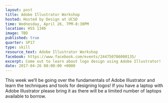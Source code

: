 ```yaml
---
layout: post
title: Adobe Illustrator Workshop
hosted: Hosted by Design at UCSD
time: Wednesday, April 26, 7PM-8:30PM
location: HSS 1346
image: TBD
published: true
quarter: SP17
type: skill
resource_text: Adobe Illustrator Workshop
facebook: https://www.facebook.com/events/244750786000135/
excerpt: Come out to learn about logo design using Adobe Illustrator!
date: 2017-04-26 08:00:00 +0000
---
```

This week we’ll be going over the fundamentals of Adobe Illustrator and learn the techniques and tools for designing logos! If you have a laptop with Adobe Illustrator please bring it as there will be a limited number of laptops available to borrow.
